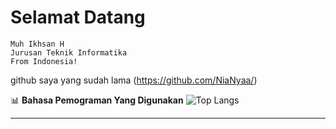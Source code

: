 # Selamat Datang
```
Muh Ikhsan H
Jurusan Teknik Informatika
From Indonesia!
```
github saya yang sudah lama
(https://github.com/NiaNyaa/)


📊 **Bahasa Pemograman Yang Digunakan**
![Top Langs](https://github-readme-stats.vercel.app/api/top-langs/?username=muhikhsanh&layout=compact&theme=radical&cache_seconds=1)

---
